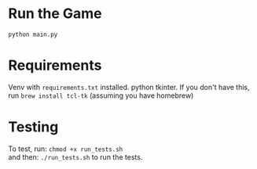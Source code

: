 # Run the Game
```python main.py```

# Requirements
Venv with `requirements.txt` installed.
python tkinter. If you don't have this, run ```brew install tcl-tk``` (assuming you have homebrew)

# Testing
To test, run:
```chmod +x run_tests.sh``` <br>
and then:
```./run_tests.sh``` to run the tests.